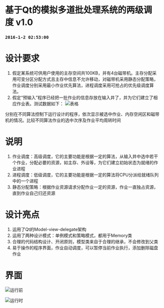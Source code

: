 # 基于Qt的模拟多道批处理系统的两级调度 v1.0

### `2016-1-2 02:53:00`

# 设计要求

1. 假定某系统可供用户使用的主存空间共100KB，并有4台磁带机。主存分配采用可变分区分配方式且主存中信息不允许移动，对磁带机采用静态分配策略，作业调度分别采用最小作业优先算法，进程调度采用可抢占的优先级调度算法。
2. 假定“预输入”程序已经把一批作业的信息存放在输入井了，并为它们建立了相应作业表。测试数据如下： 
![表格](http://7xosys.com1.z0.glb.clouddn.com/processsim_3.png)

分别在不同算法控制下运行设计的程序，依次显示被选中作业、内存空闲区和磁带机的情况。比较不同算法作业的选中次序及作业平均周转时间

# 说明

1. 作业调度：高级调度，它的主要功能是根据一定的算法，从输入井中选中若干个作业，分配必要的资源，如主存、外设等，为它们建立初始状态为就绪的作业进程
2. 进程调度：低级调度，它的主要功能是根据一定的算法将CPU分派给就绪队列中的一个进程
3. 静态分配策略：根据作业资源请求分配作业一定的资源，作业一直独占资源，直到作业自己归还资源

# 设计亮点

1. 运用了Qt的Model-view-delegate架构
2. 运用了两种设计模式：单例模式和策略模式，都用于Memory类
3. 合理的代码结构设计、开闭原则，模型类来自于合理的继承，不会修改到父类
4. 易于操作的程序界面，作业自动调度，可以暂停当前作业执行，添加删除磁盘作业

# 界面

![运行前](http://7xosys.com1.z0.glb.clouddn.com/processsim_1.png)


![运行时](http://7xosys.com1.z0.glb.clouddn.com/processsim_2.png)
